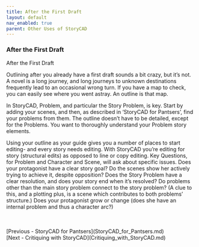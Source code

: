 ```yaml
---
title: After the First Draft
layout: default
nav_enabled: true
parent: Other Uses of StoryCAD
---
```

### After the First Draft ###
After the First Draft

Outlining after you already have a first draft sounds a bit crazy, but it’s not. A novel is a long journey, and long journeys to unknown destinations frequently lead to an occasional wrong turn. If you have a map to check, you can easily see where you went astray. An outline is that map. 

In StoryCAD, Problem, and particular the Story Problem, is key. Start by adding your scenes, and then, as described in ‘StoryCAD for Pantsers’, find your problems from them.  The outline doesn’t have to be detailed, except for the Problems. You want to thoroughly understand your Problem story elements.

Using your outline as your guide gives you a number of places to start editing- and every story needs editing. With StoryCAD you’re editing for story (structural edits) as opposed to line or copy editing.  Key Questions, for Problem and Character and Scene, will ask about specific issues. Does your protagonist have a clear story goal? Do the scenes show her actively trying to achieve it, despite opposition? Does the Story Problem have a clear resolution, and does your story end when it’s resolved? Do problems other than the main story problem connect to the story problem? (A clue to this, and a plotting plus, is a scene which contributes to both problems’ structure.) Does your protagonist grow or change (does she have an internal problem and thus a character arc?)

 <br/>
 <br/>
[Previous - StoryCAD for Pantsers](StoryCAD_for_Pantsers.md) <br/>
[Next - Critiquing with StoryCAD](Critiquing_with_StoryCAD.md) <br/>
